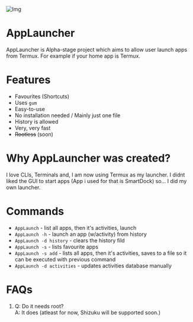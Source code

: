 ![Img](https://raw.githubusercontent.com/fluid-developer/fluid-developer.github.io/main/logos/AppLauncher-logo.png)

# AppLauncher
AppLauncher is Alpha-stage project which aims to allow user launch apps from Termux. For example if your home app is Termux.

# Features
- Favourites (Shortcuts)
- Uses `gum`
- Easy-to-use
- No installation needed / Mainly just one file
- History is allowed
- Very, very fast
- ~~Rootless~~ (soon)

# Why AppLauncher was created?
I love CLIs, Terminals and, I am now using Termux as my launcher. I didnt liked the GUI to start apps (App i used for that is SmartDock) so... I did my own launcher.

# Commands
- `AppLaunch` - list all apps, then it's activities, launch
- `AppLaunch -h` - launch an app (w/activity) from history
- `AppLaunch -d history` - clears the history fild
- `AppLaunch -s` - lists favourite apps
- `AppLaunch -s add` - lists all apps, then it's activities, saves to a file so it can be executed with previous command
- `AppLaunch -d activities` - updates activities database manually

# FAQs
1. Q: Do it needs root?<br>
   A: It does (atleast for now, Shizuku will be supported soon.)
